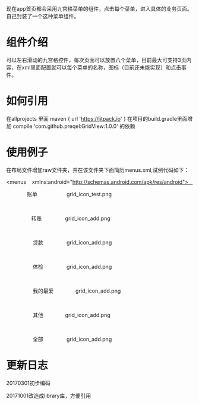 现在app首页都会采用九宫格菜单的组件，点击每个菜单，进入具体的业务页面。自己封装了一个这种菜单组件。
# 组件介绍
可以左右滑动的九宫格控件，每次页面可以放置八个菜单，目前最大可支持3页内容，在xml里面配置就可以每个菜单的名称，图标（目前还未能实现）和点击事件。
# 如何引用
在allprojects 里面 maven { url 'https://jitpack.io' }
在项目的build.gradle里面增加 compile 'com.github.preqel:GridView:1.0.0' 的依赖
# 使用例子
在布局文件增加raw文件夹，并在该文件夹下面简历menus.xml,试例代码如下：
<?xml version="1.0" encoding="utf-8"?>
<menus    xmlns:android="http://schemas.android.com/apk/res/android">    
  <menu>   
    <name>账单</name>            
    <title>caidan1</title>        
    <img>grid_icon_test.png</img>    
  </menu>    
  <menu>      
  <name>转账</name>        
  <title>caidan2</title>       
  <img>grid_icon_add.png</img>    
  </menu>    
  <menu>        
  <name>贷款</name>       
  <title>caidan3</title>       
  <img>grid_icon_add.png</img>    
  </menu>   
  <menu>        
  <name>体检</name>       
  <title>caidan4</title>       
  <img>grid_icon_add.png</img>   
  </menu>  
  <menu>       
  <name>我的最爱</name>      
  <title>caidan4</title>       
  <img>grid_icon_add.png</img>    
  </menu>  
  <menu>       
  <name>其他</name>      
  <title>caidan4</title>        
  <img>grid_icon_add.png</img>   
  </menu>  
  <menu>        
  <name>全部</name>       
  <title>caidan4</title>       
  <img>grid_icon_add.png</img>    
  </menu>
  </menus>


# 更新日志
20170301初步编码

20171001改造成library库，方便引用


